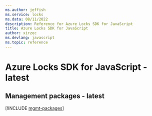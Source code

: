 ```yaml
---
ms.author: jeffish
ms.service: locks
ms.data: 08/11/2022
description: Reference for Azure Locks SDK for JavaScript
title: Azure Locks SDK for JavaScript
author: xirzec
ms.devlang: javascript
ms.topic: reference
---
```

# Azure Locks SDK for JavaScript - latest

## Management packages - latest
[!INCLUDE [mgmt-packages](locks-mgmt-index.md)]